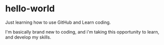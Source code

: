 # hello-world
Just learning how to use GitHub and Learn coding.

I'm basically brand new to coding, and i'm taking this opportunity to learn, and develop my skills.
